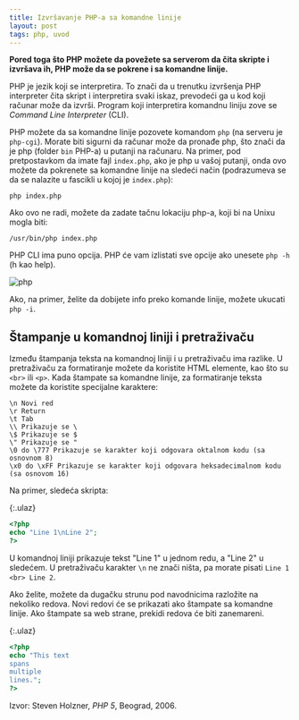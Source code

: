 ```yaml
---
title: Izvršavanje PHP-a sa komandne linije
layout: post
tags: php, uvod
---
```


**Pored toga što PHP možete da povežete sa serverom da čita skripte i izvršava ih, PHP može da se pokrene i sa komandne linije.**

PHP je jezik koji se interpretira. To znači da u trenutku izvršenja PHP interpreter čita skript i interpretira svaki iskaz, prevodeći ga u kod koji računar može da izvrši. Program koji interpretira komandnu liniju zove se *Command Line Interpreter* (CLI).

PHP možete da sa komandne linije pozovete komandom `php` (na serveru je `php-cgi`). Morate biti sigurni da računar može da pronađe php, što znači da je php (folder `bin` PHP-a) u putanji na računaru. Na primer, pod pretpostavkom da imate fajl `index.php`, ako je php u vašoj putanji, onda ovo možete da pokrenete sa komandne linije na sledeći način (podrazumeva se da se nalazite u fascikli u kojoj je `index.php`):

```
php index.php
```

Ako ovo ne radi, možete da zadate tačnu lokaciju php-a, koji bi na Unixu mogla biti:

```
/usr/bin/php index.php
```

PHP CLI ima puno opcija. PHP će vam izlistati sve opcije ako unesete `php -h` (h kao help).

![php](https://i.stack.imgur.com/RfxVi.gif)

Ako, na primer, želite da dobijete info preko komande linije, možete ukucati `php -i`.

## Štampanje u komandnoj liniji i pretraživaču

Između štampanja teksta na komandnoj liniji i u pretraživaču ima razlike. U pretraživaču za formatiranje možete da koristite HTML elemente, kao što su `<br>` ili `<p>`. Kada štampate sa komandne linije, za formatiranje teksta možete da koristite specijalne karaktere:

```
\n Novi red
\r Return
\t Tab
\\ Prikazuje se \
\$ Prikazuje se $
\" Prikazuje se "
\0 do \777 Prikazuje se karakter koji odgovara oktalnom kodu (sa osnovnom 8)
\x0 do \xFF Prikazuje se karakter koji odgovara heksadecimalnom kodu (sa osnovom 16)
```

Na primer, sledeća skripta:

{:.ulaz}
```php
<?php
echo "Line 1\nLine 2";
?>
```

U komandnoj liniji prikazuje tekst "Line 1" u jednom redu, a "Line 2" u sledećem. U pretraživaču karakter `\n` ne znači ništa, pa morate pisati `Line 1 <br> Line 2`.

Ako želite, možete da dugačku strunu pod navodnicima razložite na nekoliko redova. Novi redovi će se prikazati ako štampate sa komandne linije. Ako štampate sa web strane, prekidi redova će biti zanemareni.

{:.ulaz}
```php
<?php
echo "This text
spans
multiple
lines.";
?>
```


Izvor: Steven Holzner, *PHP 5*, Beograd, 2006.


<script>
  {% include js/jezici.js %}
  {% include js/editor-api.js %}
</script>
